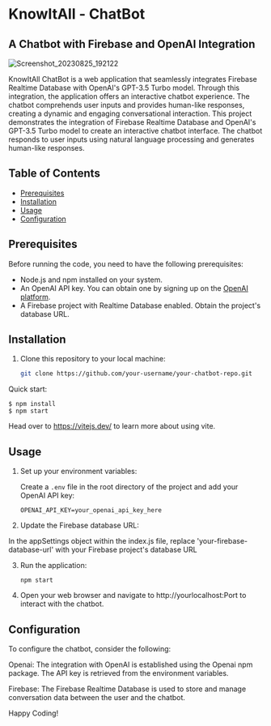 # KnowItAll - ChatBot
## A Chatbot with Firebase and OpenAI Integration

![Screenshot_20230825_192122](https://github.com/mohammadshahidbeigh/knowitall-ChatBot/assets/85876937/0b1fee88-da6a-423e-9c7c-a4311d921f02)



KnowItAll ChatBot is a web application that seamlessly integrates Firebase Realtime Database with OpenAI's GPT-3.5 Turbo model. Through this integration, the application offers an interactive chatbot experience. The chatbot comprehends user inputs and provides human-like responses, creating a dynamic and engaging conversational interaction. This project demonstrates the integration of Firebase Realtime Database and OpenAI's GPT-3.5 Turbo model to create an interactive chatbot interface. The chatbot responds to user inputs using natural language processing and generates human-like responses.

## Table of Contents

- [Prerequisites](#prerequisites)
- [Installation](#installation)
- [Usage](#usage)
- [Configuration](#configuration)


## Prerequisites

Before running the code, you need to have the following prerequisites:

- Node.js and npm installed on your system.
- An OpenAI API key. You can obtain one by signing up on the [OpenAI platform](https://beta.openai.com/signup/).
- A Firebase project with Realtime Database enabled. Obtain the project's database URL.

## Installation

1. Clone this repository to your local machine:

   ```bash
   git clone https://github.com/your-username/your-chatbot-repo.git

Quick start:

```
$ npm install
$ npm start
```

Head over to https://vitejs.dev/ to learn more about using vite.
## Usage

1. Set up your environment variables:
   
   Create a `.env` file in the root directory of the project and add your OpenAI API key:

   ```env
   OPENAI_API_KEY=your_openai_api_key_here
2. Update the Firebase database URL:

In the appSettings object within the index.js file, replace 'your-firebase-database-url' with your Firebase project's database URL

3. Run the application:
    ```
    npm start
    ```
4. Open your web browser and navigate to http://yourlocalhost:Port to interact with the chatbot.

   

## Configuration
To configure the chatbot, consider the following:

Openai: The integration with OpenAI is established using the Openai npm package. The API key is retrieved from the environment variables.


Firebase: The Firebase Realtime Database is used to store and manage conversation data between the user and the chatbot.

Happy Coding!
